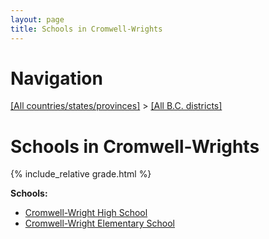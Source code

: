 ```yaml
---
layout: page
title: Schools in Cromwell-Wrights
---
```

# Navigation

[[All countries/states/provinces]](../..) > [[All B.C. districts]](..)

# Schools in Cromwell-Wrights

{% include_relative grade.html %}

**Schools:**

- [Cromwell-Wright High School](Cromwell-Wright_High_School.md)
- [Cromwell-Wright Elementary School](Cromwell-Wright_Elementary_School.md)
